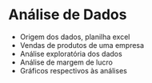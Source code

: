 # Análise de Dados

- Origem dos dados, planilha excel
- Vendas de produtos de uma empresa
- Análise exploratória dos dados
- Análise de margem de lucro
- Gráficos respectivos às análises